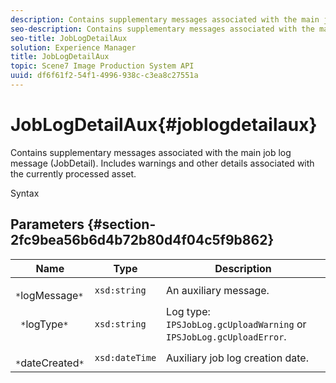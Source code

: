 ```yaml
---
description: Contains supplementary messages associated with the main job log message (JobDetail). Includes warnings and other details associated with the currently processed asset.
seo-description: Contains supplementary messages associated with the main job log message (JobDetail). Includes warnings and other details associated with the currently processed asset.
seo-title: JobLogDetailAux
solution: Experience Manager
title: JobLogDetailAux
topic: Scene7 Image Production System API
uuid: df6f61f2-54f1-4996-938c-c3ea8c27551a
---
```


# JobLogDetailAux{#joblogdetailaux}

Contains supplementary messages associated with the main job log message (JobDetail). Includes warnings and other details associated with the currently processed asset.

 Syntax 

## Parameters {#section-2fc9bea56b6d4b72b80d4f04c5f9b862}

|  Name  | Type  | Description  |
|---|---|---|
|  ` *`logMessage`*`  | `xsd:string`  | An auxiliary message.  |
|  ` *`logType`*`  | `xsd:string`  |Log type: `IPSJobLog.gcUploadWarning` or `IPSJobLog.gcUploadError`.  |
|  ` *`dateCreated`*`  | `xsd:dateTime`  | Auxiliary job log creation date.  |

